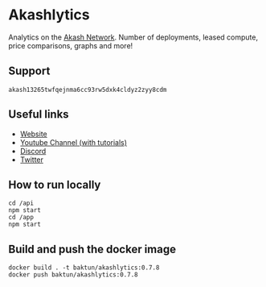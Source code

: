 # Akashlytics

Analytics on the [Akash Network](https://akash.network/). Number of deployments, leased compute, price comparisons, graphs and more!

## Support

`akash13265twfqejnma6cc93rw5dxk4cldyz2zyy8cdm`

## Useful links

- [Website](https://www.akashlytics.com/deploy)
- [Youtube Channel (with tutorials)](https://www.youtube.com/channel/UC1rgl1y8mtcQoa9R_RWO0UA)
- [Discord](https://discord.gg/rXDFNYnFwv)
- [Twitter](https://twitter.com/thereisnomax)

## How to run locally

```
cd /api
npm start
cd /app
npm start
```

## Build and push the docker image

```
docker build . -t baktun/akashlytics:0.7.8
docker push baktun/akashlytics:0.7.8
```
